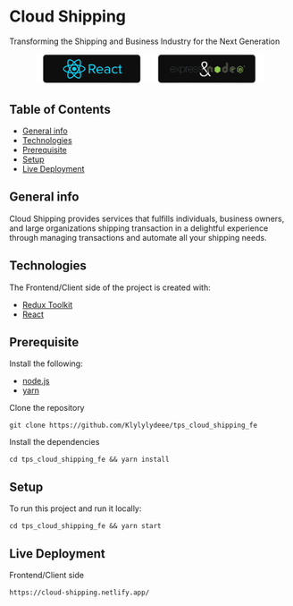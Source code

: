 # Cloud Shipping
Transforming the Shipping and Business Industry for the Next Generation

<p align="center">
    <img src="./assets/pwa4.png" width="40%">
    <img src="./assets/pwa3.png" width="40%">
</p>

## Table of Contents
* [General info](#general-info)
* [Technologies](#technologies)
* [Prerequisite](#prerequisite)
* [Setup](#setup)
* [Live Deployment](#live-deployment)


## General info
Cloud Shipping provides services that fulfills individuals, business owners, and large organizations shipping transaction in a delightful experience through managing transactions and automate all your shipping needs. 


## Technologies
The Frontend/Client side of the project is created with:
* [Redux Toolkit](https://www.npmjs.com/package/@reduxjs/toolkit)
* [React](https://reactjs.org/docs/create-a-new-react-app.html)

## Prerequisite
Install the following:
* [node.js](https://nodejs.org/en/)
* [yarn](https://classic.yarnpkg.com/en/docs/)

Clone the repository
```
git clone https://github.com/Klylylydeee/tps_cloud_shipping_fe
```

Install the dependencies
```
cd tps_cloud_shipping_fe && yarn install
```

## Setup
To run this project and run it locally:
```
cd tps_cloud_shipping_fe && yarn start
```


## Live Deployment
Frontend/Client side
```
https://cloud-shipping.netlify.app/
```
